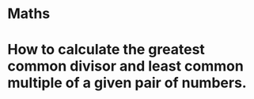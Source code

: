# Maths
# How to calculate the greatest common divisor and least common multiple of a given pair of numbers.
